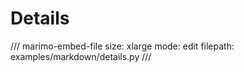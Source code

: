 # Details


/// marimo-embed-file
    size: xlarge
    mode: edit
    filepath: examples/markdown/details.py
///
